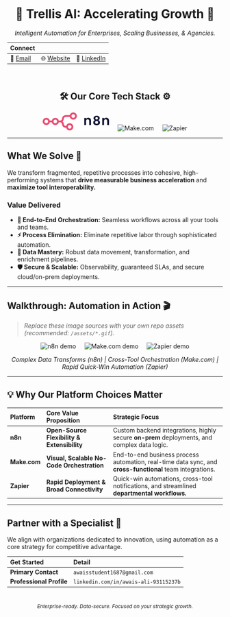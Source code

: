 <div align="center">

# 🌿 Trellis AI: Accelerating Growth 🚀

<p><em>Intelligent Automation for Enterprises, Scaling Businesses, & Agencies.</em></p>

| Connect | | |
| :-- | :-- | :-- |
| 📧 [Email](mailto:awaisstudent1687@gmail.com) | 🌐 [Website](https://TrellisAI.com) | 💼 [LinkedIn](https://linkedin.com/in/awais-ali-93115237b) |

<br/>

## 🛠️ Our Core Tech Stack ⚙️

<img src="https://raw.githubusercontent.com/n8n-io/n8n/master/assets/n8n-logo.png" alt="n8n" height="42" />
&nbsp;&nbsp;&nbsp;
<img src="https://www.make.com/assets/images/logos/make-logo-horizontal-color.png" alt="Make.com" height="42" />
&nbsp;&nbsp;&nbsp;
<img src="https://cdn.zapier.com/zapier/images/logos/zapier-logo.png" alt="Zapier" height="42" />

</div>

---

## What We Solve 🎯

We transform fragmented, repetitive processes into cohesive, high-performing systems that **drive measurable business acceleration** and **maximize tool interoperability.**

### Value Delivered
- **🔗 End-to-End Orchestration:** Seamless workflows across all your tools and teams.
- **⚡ Process Elimination:** Eliminate repetitive labor through sophisticated automation.
- **🔄 Data Mastery:** Robust data movement, transformation, and enrichment pipelines.
- **🛡️ Secure & Scalable:** Observability, guaranteed SLAs, and secure cloud/on-prem deployments.

---

## Walkthrough: Automation in Action 🎬

> *Replace these image sources with your own repo assets (recommended: `/assets/*.gif`).*

<div align="center">
  <img src="/assets/n8n-demo.gif" alt="n8n demo" height="200"/>
  &nbsp;&nbsp;&nbsp;
  <img src="/assets/make-demo.gif" alt="Make.com demo" height="200"/>
  &nbsp;&nbsp;&nbsp;
  <img src="/assets/zapier-demo.gif" alt="Zapier demo" height="200"/>
  <br/>
  <p><em>Complex Data Transforms (n8n) | Cross-Tool Orchestration (Make.com) | Rapid Quick-Win Automation (Zapier)</em></p>
</div>

---

## 💡 Why Our Platform Choices Matter

| Platform | Core Value Proposition | Strategic Focus |
| :-- | :-- | :-- |
| **n8n** | **Open-Source Flexibility & Extensibility** | Custom backend integrations, highly secure **on-prem** deployments, and complex data logic. |
| **Make.com** | **Visual, Scalable No-Code Orchestration** | End-to-end business process automation, real-time data sync, and **cross-functional** team integrations. |
| **Zapier** | **Rapid Deployment & Broad Connectivity** | Quick-win automations, cross-tool notifications, and streamlined **departmental workflows.** |

---

## Partner with a Specialist 🤝

We align with organizations dedicated to innovation, using automation as a core strategy for competitive advantage.

| Get Started | Detail |
| :-- | :-- |
| **Primary Contact** | `awaisstudent1687@gmail.com` |
| **Professional Profile** | `linkedin.com/in/awais-ali-93115237b` |

<div align="center">
  <br/>
  <sub><em>Enterprise-ready. Data-secure. Focused on your strategic growth.</em></sub>
</div>
